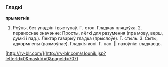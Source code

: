 ### Гладкі
**прыметнік**

1. Роўны, без упадзін і выступаў. Г. стол. Гладкая пляцоўка. 2. пераноснае значэнне: Просты, лёгкі для разумення (пра мову, верш, думкі і пад.). Лектар гаварыў гладка (прыслоўе). Г. стыль. 3. Сыты, адкормлены (размоўнае). Гладкія коні. Г. пан. || назоўнік: гладкасць.

<a rel="author">[http://rv-blr.com/](http://rv-blr.com/slounik.jsp?letterId=0&maskId=0&pageId=707)</a>

